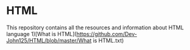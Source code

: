 # HTML
This repository contains all the resources and information about HTML language
1)[What is HTML](https://github.com/Dev-John125/HTML/blob/master/What is HTML.txt)

